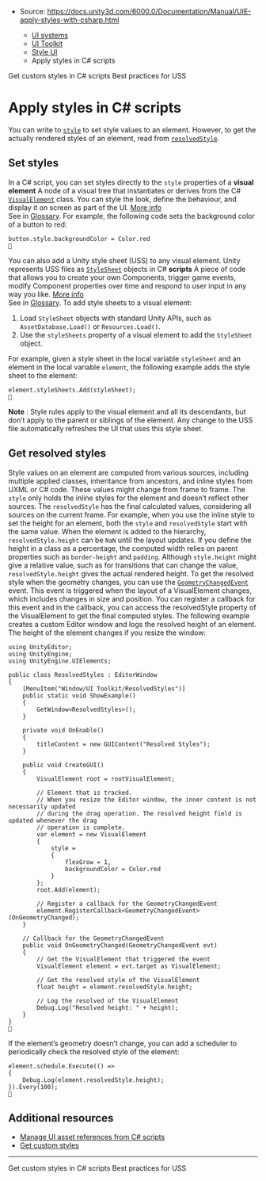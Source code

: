 * Source: https://docs.unity3d.com/6000.0/Documentation/Manual/UIE-apply-styles-with-csharp.html

  * [UI systems](https://docs.unity3d.com/6000.0/Documentation/Manual/UIToolkits.html)
  * [UI Toolkit](https://docs.unity3d.com/6000.0/Documentation/Manual/UIElements.html)
  * [Style UI](https://docs.unity3d.com/6000.0/Documentation/Manual/UIE-USS.html)
  * Apply styles in C# scripts


[](https://docs.unity3d.com/6000.0/Documentation/Manual/UIE-get-custom-styles.html)
Get custom styles in C# scripts
[](https://docs.unity3d.com/6000.0/Documentation/Manual/UIE-USS-WritingStyleSheets.html)
Best practices for USS
# Apply styles in C# scripts
You can write to [`style`](https://docs.unity3d.com/6000.0/Documentation/ScriptReference/UIElements.VisualElement-style.html) to set style values to an element. However, to get the actually rendered styles of an element, read from [`resolvedStyle`](https://docs.unity3d.com/6000.0/Documentation/ScriptReference/UIElements.VisualElement-resolvedStyle.html). 
## Set styles
In a C# script, you can set styles directly to the `style` properties of a **visual element** A node of a visual tree that instantiates or derives from the C# [`VisualElement`](https://docs.unity3d.com/6000.0/Documentation/ScriptReference/UIElements.VisualElement.html) class. You can style the look, define the behaviour, and display it on screen as part of the UI. [More info](https://docs.unity3d.com/6000.0/Documentation/Manual/UIE-VisualTree.html)  
See in [Glossary](https://docs.unity3d.com/6000.0/Documentation/Manual/Glossary.html#Visualelement). For example, the following code sets the background color of a button to red:
```
button.style.backgroundColor = Color.red

```

You can also add a Unity style sheet (USS) to any visual element. Unity represents USS files as [`StyleSheet`](https://docs.unity3d.com/6000.0/Documentation/ScriptReference/UIElements.StyleSheet.html) objects in C# **scripts** A piece of code that allows you to create your own Components, trigger game events, modify Component properties over time and respond to user input in any way you like. [More info](https://docs.unity3d.com/6000.0/Documentation/Manual/creating-scripts.html)  
See in [Glossary](https://docs.unity3d.com/6000.0/Documentation/Manual/Glossary.html#Scripts). 
To add style sheets to a visual element:
  1. Load `StyleSheet` objects with standard Unity APIs, such as `AssetDatabase.Load()` or `Resources.Load()`.
  2. Use the `styleSheets` property of a visual element to add the `StyleSheet` object.


For example, given a style sheet in the local variable `styleSheet` and an element in the local variable `element`, the following example adds the style sheet to the element:
```
element.styleSheets.Add(styleSheet);

```

**Note** : Style rules apply to the visual element and all its descendants, but don’t apply to the parent or siblings of the element. Any change to the USS file automatically refreshes the UI that uses this style sheet.
## Get resolved styles
Style values on an element are computed from various sources, including multiple applied classes, inheritance from ancestors, and inline styles from UXML or C# code. These values might change from frame to frame. The `style` only holds the inline styles for the element and doesn’t reflect other sources. The `resolvedStyle` has the final calculated values, considering all sources on the current frame.
For example, when you use the inline style to set the height for an element, both the `style` and `resolvedStyle` start with the same value. When the element is added to the hierarchy, `resolvedStyle.height` can be `NaN` until the layout updates. If you define the height in a class as a percentage, the computed width relies on parent properties such as `border-height` and `padding`. Although `style.height` might give a relative value, such as for transitions that can change the value, `resolvedStyle.height` gives the actual rendered height.
To get the resolved style when the geometry changes, you can use the [`GeometryChangedEvent`](https://docs.unity3d.com/6000.0/Documentation/ScriptReference/UIElements.GeometryChangedEvent.html) event. This event is triggered when the layout of a VisualElement changes, which includes changes in size and position. You can register a callback for this event and in the callback, you can access the resolvedStyle property of the VisualElement to get the final computed styles.
The following example creates a custom Editor window and logs the resolved height of an element. The height of the element changes if you resize the window:
```
using UnityEditor;
using UnityEngine;
using UnityEngine.UIElements;

public class ResolvedStyles : EditorWindow
{
    [MenuItem("Window/UI Toolkit/ResolvedStyles")]
    public static void ShowExample()
    {
        GetWindow<ResolvedStyles>();
    }
    
    private void OnEnable()
    {
        titleContent = new GUIContent("Resolved Styles");
    }

    public void CreateGUI()
    {
        VisualElement root = rootVisualElement;
        
        // Element that is tracked.
        // When you resize the Editor window, the inner content is not necessarily updated
        // during the drag operation. The resolved height field is updated whenever the drag
        // operation is complete.
        var element = new VisualElement
        {
            style =
            {
                flexGrow = 1,
                backgroundColor = Color.red
            }
        };
        root.Add(element);

        // Register a callback for the GeometryChangedEvent
        element.RegisterCallback<GeometryChangedEvent>(OnGeometryChanged);
    }

    // Callback for the GeometryChangedEvent
    public void OnGeometryChanged(GeometryChangedEvent evt)
    {
        // Get the VisualElement that triggered the event
        VisualElement element = evt.target as VisualElement;

        // Get the resolved style of the VisualElement
        float height = element.resolvedStyle.height;

        // Log the resolved of the VisualElement
        Debug.Log("Resolved height: " + height);
    }
}

```

If the element’s geometry doesn’t change, you can add a scheduler to periodically check the resolved style of the element:
```
element.schedule.Execute(() =>
{
    Debug.Log(element.resolvedStyle.height);
}).Every(100);

```

## Additional resources
  * [Manage UI asset references from C# scripts](https://docs.unity3d.com/6000.0/Documentation/Manual/UIE-manage-asset-reference.html)
  * [Get custom styles](https://docs.unity3d.com/6000.0/Documentation/Manual/UIE-get-custom-styles.html)


* * *
[](https://docs.unity3d.com/6000.0/Documentation/Manual/UIE-get-custom-styles.html)
Get custom styles in C# scripts
[](https://docs.unity3d.com/6000.0/Documentation/Manual/UIE-USS-WritingStyleSheets.html)
Best practices for USS
